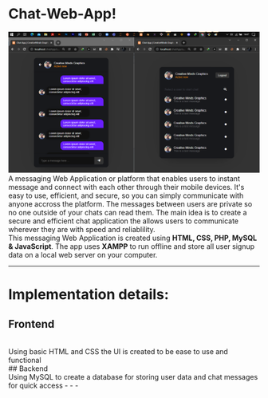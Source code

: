 # Chat-Web-App!

![](/Readme_img/Untitled.png)
<br />
A messaging Web Application or platform that enables users to instant message and connect with each other through their mobile devices. It's easy to use, efficient, and secure, so you can simply communicate with anyone accross the platform. The messages between users are private so no one outside of your chats can read them. The main idea is to create a secure and efficient chat application the allows users to communicate  wherever they are with speed and reliablility.
<br />
This messaging Web Application is created using **HTML, CSS, PHP, MySQL & JavaScript**. The app uses **XAMPP** to run offline and store all user signup data on a local web server on your computer.
- - -
# Implementation details:
## Frontend
<br />
Using basic HTML and CSS the UI is created to be ease to use and functional
<br />
## Backend
<br />
Using MySQL to create a database for storing user data and chat messages for quick access
- - -

